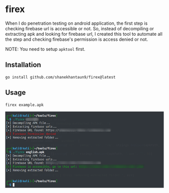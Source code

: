 # firex

When I do penetration testing on android application, the first step is checking firebase url is accessible or not.
So, instead of decompiling or extracting apk and looking for firebase url, I created this tool to automate all the step and checking firebase's permission is access denied or not.

NOTE: You need to setup `apktool` first.

## Installation
```
go install github.com/shanekhantaun9/firex@latest
```

## Usage
```
firex example.apk
```

<img src="firex.png">
